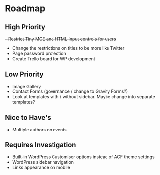 Roadmap
=======

## High Priority

~~- Restrict Tiny MCE and HTML Input controls for users~~
- Change the restrictions on titles to be more like Twitter
- Page password protection
- Create Trello board for WP development

## Low Priority

- Image Gallery
- Contact Forms (governance / change to Gravity Forms?)
- Look at templates with / without sidebar. Maybe change into separate templates?

## Nice to Have's

- Multiple authors on events

## Requires Investigation

- Built-in WordPress Customiser options instead of ACF theme settings
- WordPress sidebar navigation
- Links appearance on mobile